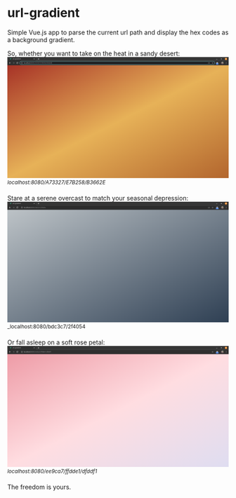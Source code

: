 # url-gradient

Simple Vue.js app to parse the current url path and display the hex codes as a background gradient.

So, whether you want to take on the heat in a sandy desert:
![alt text](/examples/A73327-E7B258-B3662E.png)
<sup>_localhost:8080/A73327/E7B258/B3662E_</sup>

Stare at a serene overcast to match your seasonal depression:
![alt text](/examples/bdc3c7-2f4054.png)
<sup>_localhost:8080/bdc3c7/2f4054</sup>

Or fall asleep on a soft rose petal:
![alt text](/examples/ee9ca7-ffdde1-dfddf1.png)
<sup>_localhost:8080/ee9ca7/ffdde1/dfddf1_</sup>

The freedom is yours.